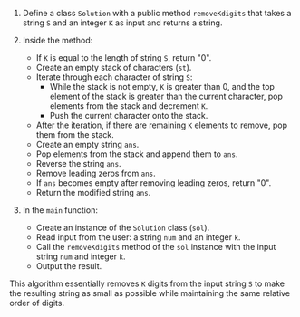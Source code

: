 1. Define a class `Solution` with a public method `removeKdigits` that takes a string `S` and an integer `K` as input and returns a string.
2. Inside the method:
   - If `K` is equal to the length of string `S`, return "0".
   - Create an empty stack of characters (`st`).
   - Iterate through each character of string `S`:
     - While the stack is not empty, `K` is greater than 0, and the top element of the stack is greater than the current character, pop elements from the stack and decrement `K`.
     - Push the current character onto the stack.
   - After the iteration, if there are remaining `K` elements to remove, pop them from the stack.
   - Create an empty string `ans`.
   - Pop elements from the stack and append them to `ans`.
   - Reverse the string `ans`.
   - Remove leading zeros from `ans`.
   - If `ans` becomes empty after removing leading zeros, return "0".
   - Return the modified string `ans`.

3. In the `main` function:
   - Create an instance of the `Solution` class (`sol`).
   - Read input from the user: a string `num` and an integer `k`.
   - Call the `removeKdigits` method of the `sol` instance with the input string `num` and integer `k`.
   - Output the result.

This algorithm essentially removes `K` digits from the input string `S` to make the resulting string as small as possible while maintaining the same relative order of digits.
